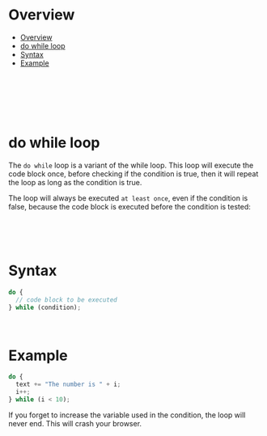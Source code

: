 # Overview

- [Overview](#overview)
- [do while loop](#do-while-loop)
- [Syntax](#syntax)
- [Example](#example)

&nbsp;

&nbsp;

&nbsp;

# do while loop

The `do while` loop is a variant of the while loop. This loop will execute the code block once, before checking if the condition is true, then it will repeat the loop as long as the condition is true.

The loop will always be executed `at least once`, even if the condition is false, because the code block is executed before the condition is tested:

&nbsp;

&nbsp;

# Syntax

```js
do {
  // code block to be executed
} while (condition);
```

&nbsp;

# Example

```js
do {
  text += "The number is " + i;
  i++;
} while (i < 10);
```

If you forget to increase the variable used in the condition, the loop will never end. This will crash your browser.

&nbsp;

&nbsp;
